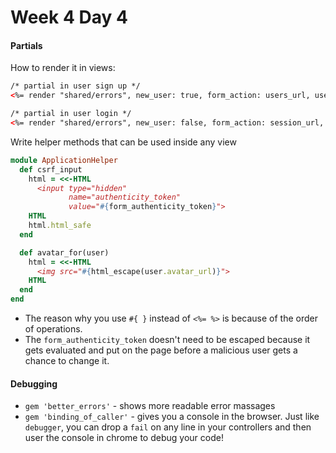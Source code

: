 # Week 4 Day 4

#### Partials

How to render it in views:

```html
/* partial in user sign up */
<%= render "shared/errors", new_user: true, form_action: users_url, user: @user %>

/* partial in user login */
<%= render "shared/errors", new_user: false, form_action: session_url, user: @user %>
```

Write helper methods that can be used inside any view
```ruby
module ApplicationHelper
  def csrf_input
    html = <<-HTML
      <input type="hidden"
             name="authenticity_token"
             value="#{form_authenticity_token}">
    HTML
    html.html_safe
  end

  def avatar_for(user)
    html = <<-HTML
      <img src="#{html_escape(user.avatar_url)}">
    HTML
  end
end
```

- The reason why you use `#{ }` instead of `<%= %>` is because of the order of operations.
- The `form_authenticity_token` doesn't need to be escaped because it gets evaluated and put on the page before a malicious user gets a chance to change it.


#### Debugging
- `gem 'better_errors'` - shows more readable error massages
- `gem 'binding_of_caller'` - gives you a console in the browser. Just like `debugger`, you can drop a `fail` on any line in your controllers and then user the console in chrome to debug your code!
